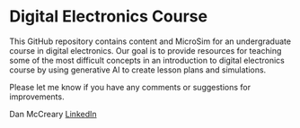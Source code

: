 # Digital Electronics Course

This GitHub repository contains content and MicroSim for an undergraduate course in digital electronics.  Our goal is to provide resources for teaching some of the most difficult concepts in an introduction to digital electronics course by using generative AI to create lesson plans and simulations.

Please let me know if you have any comments or suggestions for improvements.

Dan McCreary [LinkedIn](https://www.linkedin.com/in/danmccreary/)